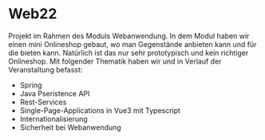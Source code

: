 # Web22

Projekt im Rahmen des Moduls Webanwendung.
In dem Modul haben wir einen mini Onlineshop gebaut, wo man Gegenstände anbieten kann und für die bieten kann.
Natürlich ist das nur sehr prototypisch und kein richtiger Onlineshop.
Mit folgender Thematik haben wir und in Verlauf der Veranstaltung befasst:
- Spring
- Java Pseristence API
- Rest-Services
- Single-Page-Applications in Vue3 mit Typescript
- Internationalisierung
- Sicherheit bei Webanwendung
